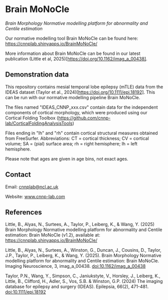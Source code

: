 # Brain MoNoCle
_Brain Morphology Normative modelling platform for abnormality and Centile estimation_

Our normative modelling tool Brain MoNoCle can be found here: https://cnnplab.shinyapps.io/BrainMoNoCle/ 

More information about Brain MoNoCle can be found in our latest publication (Little et al, 2025)[https://doi.org/10.1162/imag_a_00438]. 

## Demonstration data

This repository contains mesial temporal lobe epilepsy (mTLE) data from the IDEAS dataset (Taylor et al., 2024)[https://doi.org/10.1111/epi.18192]. This can be run with our normative modelling pipeline Brain MoNoCle. 

The files named "IDEAS_CNNP_xxx.csv" contain data for the independent components of cortical morphology, which were produced using our Cortical Folding Toolbox (https://github.com/cnnp-lab/CorticalFoldingAnalysisTools)

Files ending in "lh" and "rh" contain cortical structural measures obtained from FreeSurfer. 
Abbreviations: CT = cortical thickness; CV = cortical volume; SA = (pial) surface area; rh = right hemisphere; lh = left hemisphere. 

Please note that ages are given in age bins, not exact ages. 

## Contact

Email: cnnplab@ncl.ac.uk

Website: www.cnnp-lab.com

## References

Little, B., Alyas, N., Surtees, A., Taylor, P., Leiberg, K., & Wang, Y. (2025) Brain Morphology Normative modelling platform for abnormality and Centile estimation: Brain MoNoCle (v1.2), available at: <https://cnnplab.shinyapps.io/BrainMoNoCle/>

Little, B., Alyas, N., Surtees, A., Winston, G., Duncan, J., Cousins, D., Taylor, J.P., Taylor, P., Leiberg, K., & Wang, Y. (2025). Brain Morphology Normative modelling platform for abnormality and Centile estimation: Brain MoNoCle. Imaging Neuroscience, 3, imag_a_00438. [doi:10.1162/imag_a_00438](https://doi.org/10.1162/imag_a_00438)

Taylor, P.N., Wang, Y., Simpson, C., Janiukstyte, V., Horsley, J., Leiberg, K., Little, B., Clifford, H., Adler, S., Vos, S.B. & Winston, G.P. (2024) The imaging database for epilepsy and surgery (IDEAS). Epilepsia, 66(2), 471-481. [doi:10.1111/epi.18192](https://doi.org/10.1111/epi.18192)
